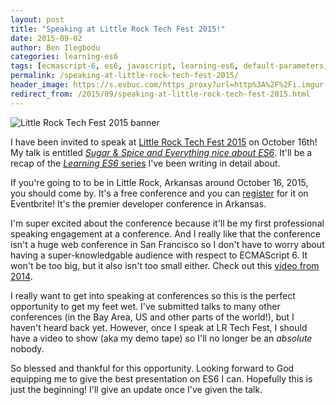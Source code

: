 ```yaml
---
layout: post
title: "Speaking at Little Rock Tech Fest 2015!"
date: 2015-09-02
author: Ben Ilegbodu
categories: learning-es6
tags: [ecmascript-6, es6, javascript, learning-es6, default-parameters, rest-parameters, rest-operator, spread-operator]
permalink: /speaking-at-little-rock-tech-fest-2015/
header_image: https://s.evbuc.com/https_proxy?url=http%3A%2F%2Fi.imgur.com%2FPpYKxkx.png&amp;sig=ADR2i7-JUwLbexAlmaeW97oSk3xE3D6SPw
redirect_from: /2015/09/speaking-at-little-rock-tech-fest-2015.html
---
```


![Little Rock Tech Fest 2015 banner]({{page.header_image}})

I have been invited to speak at [Little Rock Tech Fest 2015](http://lrtechfest.com/) on October 16th! My talk is entitled [_Sugar & Spice and Everything nice about ES6_](http://lrtechfest.com/speakerdetails#Ben-Ilegbodu). It'll be a recap of the [_Learning ES6_ series](/learning-es6/) I've been writing in detail about.

If you're going to to be in Little Rock, Arkansas around October 16, 2015, you should come by. It's a free conference and you can [register](https://www.eventbrite.com/e/little-rock-tech-fest-2015-tickets-18030509740) for it on Eventbrite! It's the premier developer conference in Arkansas.

I'm super excited about the conference because it'll be my first professional speaking engagement at a conference. And I really like that the conference isn't a huge web conference in San Francisco so I don't have to worry about having a super-knowledgable audience with respect to ECMAScript 6. It won't be too big, but it also isn't too small either. Check out this [video from 2014](https://vimeo.com/108535414).

I really want to get into speaking at conferences so this is the perfect opportunity to get my feet wet. I've submitted talks to many other conferences (in the Bay Area, US and other parts of the world!), but I haven't heard back yet. However, once I speak at LR Tech Fest, I should have a video to show (aka my demo tape) so I'll no longer be an _absolute_ nobody.

So blessed and thankful for this opportunity. Looking forward to God equipping me to give the best presentation on ES6 I can. Hopefully this is just the beginning! I'll give an update once I've given the talk.

